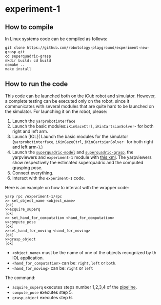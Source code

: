 # experiment-1

## How to compile

In Linux systems code can be compiled as follows:

```
git clone https://github.com/robotology-playground/experiment-new-grasp.git
cd superquadric-grasp
mkdir build; cd build
ccmake ..
make install
```

## How to run the code
This code can be launched both on the iCub robot and simulator. However, a complete testing can be executed only on the robot, 
since it communicates with several modules that are quite hard to be launched on the simulator.
For launching it on the robot, please:
1. Launch the `yarprobotinterface`
2. Launch the basic modules:`iKinGazeCtrl`, `iKinCartsianSolver`- for both right and left arm. 
3. Launch [IOL]( Launch the basic modules  for the simulator (`yarprobotinterface`, `iKinGazeCtrl`, `iKinCartsianSolver`- for both right and left arm-).)
4. Launch the [`superquadric-model`](ps://github.com/robotology/superquadric-model) and [`superquadric-grasp`](ps://github.com/robotology/superquadric-grasp),
the yarpviewers and `experiment-1` module with [this xml](https://github.com/robotology-playground/experiment-new-grasp/blob/master/experiment-1/app/script/experiment-1.xml.template).
The yarpviewers show respectively the estimated superquadric and the computed grasping pose.
5. Connect everything.
6. Interact with the `experiment-1` code.

Here is an example on how to interact with the wrapper code:
```
yarp rpc /experiment-1/rpc
>> set_object_name <object_name>
[ok]
>>acquire_superq
[ok]
>> set_hand_for_computation <hand_for_computation>
>>compute_pose
[ok]
>>set_hand_for_moving <hand_for_moving>
[ok]
>>grasp_object
[ok]
```
- `<object_name>` must be the name of one of the objects recognized by th IOL application.
- `<hand_for_computation>` can be: `right`, `left` or `both`.
- `<hand_for_moving>` can be: `right` or `left`

The command:
- `acquire_superq` executes steps number 1,2,3,4 of the [pipeline](https://github.com/robotology-playground/experiment-new-grasp#experiment-1).
- `compute_pose` executes step 5.
- `grasp_object` executes step 6.


